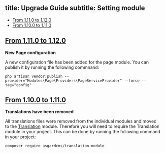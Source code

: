 title: Upgrade Guide
subtitle: Setting module
-------

- [From 1.11.0 to 1.12.0](#upgrade-1.12.0)
- [From 1.10.0 to 1.11.0](#upgrade-1.11.0)


## <a name="upgrade-1.12.0" class="anchor" href="#upgrade-1.12.0">From 1.11.0 to **1.12.0**</a>

**New Page configuration**

A new configuration file has been added for the page module. You can publish it by running the following commnand:

``` .language-bash
php artisan vendor:publish --provider="Modules\Page\Providers\PageServiceProvider" --force --tag="config"
```

## <a name="upgrade-1.11.0" class="anchor" href="#upgrade-1.11.0">From 1.10.0 to **1.11.0**</a>

**Translations have been removed**

All translations files were removed from the individual modules and moved to the [Translation](https://github.com/AsgardCms/Translation) module. Therefore you will need to require the Translation module in your project. This can be done by running the following command in your project:

``` .language-bash
composer require asgardcms/translation-module
```

